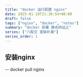 ```yaml
---
title: "docker 运行配置 nginx"
date: 2025-01-19T21:38:54+08:00
draft: false
tags: ["nginx", "docker", "notes"]
summary: "docker 部署 静态网站之"
series: ["八股文 查缺补漏"]
series_order: 1
---
```


## 安装nginx

-- docker pull nginx

